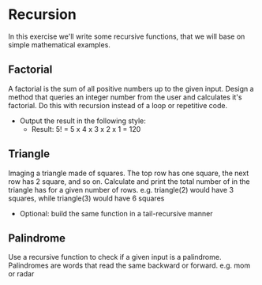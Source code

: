 # Recursion
In this exercise we'll write some recursive functions, that we will base on simple mathematical examples.

## Factorial
A factorial is the sum of all positive numbers up to the given input. Design a method that queries an integer number from the user and calculates it's factorial. Do this with recursion instead of a loop or repetitive code.
* Output the result in the following style:
  * Result: 5! = 5 x 4 x 3 x 2 x 1 = 120
  
## Triangle
Imaging a triangle made of squares. The top row has one square, the next row has 2 square, and so on. Calculate and print the total number of in the triangle has for a given number of rows.
e.g. triangle(2) would have 3 squares, while triangle(3) would have 6 squares
* Optional: build the same function in a tail-recursive manner

## Palindrome
Use a recursive function to check if a given input is a palindrome. Palindromes are words that read the same backward or forward. e.g. mom or radar




